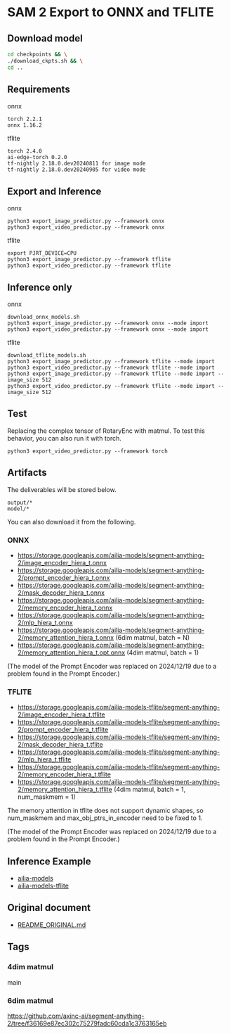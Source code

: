 # SAM 2 Export to ONNX and TFLITE

## Download model


```bash
cd checkpoints && \
./download_ckpts.sh && \
cd ..
```

## Requirements

onnx

```
torch 2.2.1
onnx 1.16.2
```

tflite

```
torch 2.4.0
ai-edge-torch 0.2.0
tf-nightly 2.18.0.dev20240811 for image mode
tf-nightly 2.18.0.dev20240905 for video mode
```

## Export and Inference

onnx

```
python3 export_image_predictor.py --framework onnx
python3 export_video_predictor.py --framework onnx
```

tflite

```
export PJRT_DEVICE=CPU
python3 export_image_predictor.py --framework tflite
python3 export_video_predictor.py --framework tflite
```

## Inference only

onnx

```
download_onnx_models.sh
python3 export_image_predictor.py --framework onnx --mode import
python3 export_video_predictor.py --framework onnx --mode import
```

tflite

```
download_tflite_models.sh
python3 export_image_predictor.py --framework tflite --mode import
python3 export_video_predictor.py --framework tflite --mode import
python3 export_image_predictor.py --framework tflite --mode import --image_size 512
python3 export_video_predictor.py --framework tflite --mode import --image_size 512
```

## Test

Replacing the complex tensor of RotaryEnc with matmul. To test this behavior, you can also run it with torch.

```
python3 export_video_predictor.py --framework torch
```

## Artifacts

The deliverables will be stored below.

```
output/*
model/*
```

You can also download it from the following.

### ONNX

- https://storage.googleapis.com/ailia-models/segment-anything-2/image_encoder_hiera_t.onnx
- https://storage.googleapis.com/ailia-models/segment-anything-2/prompt_encoder_hiera_t.onnx
- https://storage.googleapis.com/ailia-models/segment-anything-2/mask_decoder_hiera_t.onnx
- https://storage.googleapis.com/ailia-models/segment-anything-2/memory_encoder_hiera_t.onnx
- https://storage.googleapis.com/ailia-models/segment-anything-2/mlp_hiera_t.onnx
- https://storage.googleapis.com/ailia-models/segment-anything-2/memory_attention_hiera_t.onnx (6dim matmul, batch = N)
- https://storage.googleapis.com/ailia-models/segment-anything-2/memory_attention_hiera_t.opt.onnx (4dim matmul, batch = 1)

(The model of the Prompt Encoder was replaced on 2024/12/19 due to a problem found in the Prompt Encoder.)

### TFLITE

- https://storage.googleapis.com/ailia-models-tflite/segment-anything-2/image_encoder_hiera_t.tflite
- https://storage.googleapis.com/ailia-models-tflite/segment-anything-2/prompt_encoder_hiera_t.tflite
- https://storage.googleapis.com/ailia-models-tflite/segment-anything-2/mask_decoder_hiera_t.tflite
- https://storage.googleapis.com/ailia-models-tflite/segment-anything-2/mlp_hiera_t.tflite
- https://storage.googleapis.com/ailia-models-tflite/segment-anything-2/memory_encoder_hiera_t.tflite
- https://storage.googleapis.com/ailia-models-tflite/segment-anything-2/memory_attention_hiera_t.tflite (4dim matmul, batch = 1, num_maskmem = 1)

The memory attention in tflite does not support dynamic shapes, so num_maskmem and max_obj_ptrs_in_encoder need to be fixed to 1.

(The model of the Prompt Encoder was replaced on 2024/12/19 due to a problem found in the Prompt Encoder.)

## Inference Example

- [ailia-models](https://github.com/axinc-ai/ailia-models/tree/master/image_segmentation/segment-anything-2)
- [ailia-models-tflite](https://github.com/axinc-ai/ailia-models-tflite/pull/90)

## Original document

- [README_ORIGINAL.md](README_ORIGINAL.md)

## Tags

### 4dim matmul

main

### 6dim matmul

https://github.com/axinc-ai/segment-anything-2/tree/f36169e87ec302c75279fadc60cda1c3763165eb

